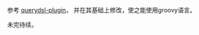   
  
参考  [querydsl-plugin](https://github.com/ewerk/gradle-plugins/tree/master/querydsl-plugin)，
并在其基础上修改，使之能使用groovy语言。
 
未完待续。
 
